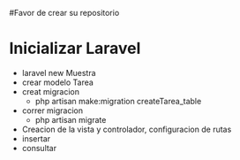 #Favor de crear su repositorio
	
Inicializar Laravel
==================
	
* laravel new Muestra
* crear modelo Tarea
* creat migracion
	- php artisan make:migration createTarea_table
* correr migracion
	- php artisan migrate
* Creacion de la vista y controlador, configuracion de rutas
* insertar
* consultar
